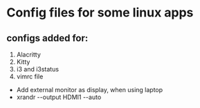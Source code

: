 # Config files for some linux apps
## configs added for:
1. Alacritty
2. Kitty
3. i3 and i3status
4. vimrc file


* Add external monitor as display, when using laptop
* xrandr --output HDMI1 --auto
